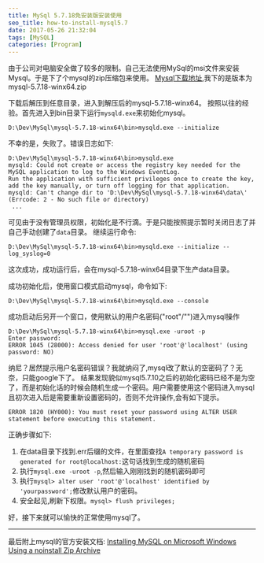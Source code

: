 ```yaml
---
title: MySql 5.7.18免安装版安装使用
seo_title: how-to-install-mysql5.7
date: 2017-05-26 21:32:04
tags: [MySQL]
categories: [Program]
---
```


由于公司对电脑安全做了较多的限制。自己无法使用MySql的msi文件来安装Mysql。于是下了个mysql的zip压缩包来使用。
[Mysql下载地址](https://dev.mysql.com/downloads/mysql/),我下的是版本为mysql-5.7.18-winx64.zip

下载后解压到任意目录，进入到解压后的mysql-5.7.18-winx64。
按照以往的经验。首先进入到bin目录下运行`mysqld.exe`来初始化mysql。

```
D:\Dev\MySql\mysql-5.7.18-winx64\bin>mysqld.exe --initialize
```
不幸的是，失败了。错误日志如下:

```
D:\Dev\MySql\mysql-5.7.18-winx64\bin>mysqld.exe
mysqld: Could not create or access the registry key needed for the MySQL application to log to the Windows EventLog.
Run the application with sufficient privileges once to create the key, add the key manually, or turn off logging for that application.
mysqld: Can't change dir to 'D:\Dev\MySql\mysql-5.7.18-winx64\data\' (Errcode: 2 - No such file or directory)
 ...
```

<!-- more -->

可见由于没有管理员权限，初始化是不行滴。于是只能按照提示暂时关闭日志了并自己手动创建了`data`目录。
继续运行命令:
```
D:\Dev\MySql\mysql-5.7.18-winx64\bin>mysqld.exe --initialize --log_syslog=0
```
这次成功，成功运行后，会在mysql-5.7.18-winx64目录下生产data目录。

成功初始化后，使用窗口模式启动mysql，命令如下:
```
D:\Dev\MySql\mysql-5.7.18-winx64\bin>mysqld.exe --console
```

成功启动后另开一个窗口，使用默认的用户名密码("root"/"")进入mysql操作
```
D:\Dev\MySql\mysql-5.7.18-winx64\bin>mysql.exe -uroot -p
Enter password:
ERROR 1045 (28000): Access denied for user 'root'@'localhost' (using password: NO)
```
纳尼？居然提示用户名密码错误？我就纳闷了,mysql改了默认的空密码了？无奈，只能google下了。
结果发现貌似mysql5.7.10之后的初始化密码已经不是为空了，而是初始化话的时候会随机生成一个密码。用户需要使用这个密码进入mysql
且初次进入后是需要重新设置密码的，否则不允许操作,会有如下提示。
```
ERROR 1820 (HY000): You must reset your password using ALTER USER statement before executing this statement.
```

正确步骤如下:
1. 在data目录下找到.err后缀的文件，在里面查找`A temporary password is generated for root@localhost:`这句话找到生成的随机密码
2. 执行`mysql.exe -uroot -p`,然后输入刚刚找到的随机密码即可
3. 执行`mysql> alter user 'root'@'localhost' identified by 'yourpassword';`修改默认用户的密码。
4. 安全起见,刷新下权限。`mysql> flush privileges;`

好，接下来就可以愉快的正常使用mysql了。

---

最后附上mysql的官方安装文档:
[Installing MySQL on Microsoft Windows Using a noinstall Zip Archive](https://dev.mysql.com/doc/refman/5.7/en/windows-install-archive.html)